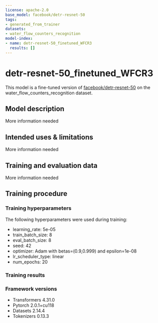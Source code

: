 ```yaml
---
license: apache-2.0
base_model: facebook/detr-resnet-50
tags:
- generated_from_trainer
datasets:
- water_flow_counters_recognition
model-index:
- name: detr-resnet-50_finetuned_WFCR3
  results: []
---
```


<!-- This model card has been generated automatically according to the information the Trainer had access to. You
should probably proofread and complete it, then remove this comment. -->

# detr-resnet-50_finetuned_WFCR3

This model is a fine-tuned version of [facebook/detr-resnet-50](https://huggingface.co/facebook/detr-resnet-50) on the water_flow_counters_recognition dataset.

## Model description

More information needed

## Intended uses & limitations

More information needed

## Training and evaluation data

More information needed

## Training procedure

### Training hyperparameters

The following hyperparameters were used during training:
- learning_rate: 5e-05
- train_batch_size: 8
- eval_batch_size: 8
- seed: 42
- optimizer: Adam with betas=(0.9,0.999) and epsilon=1e-08
- lr_scheduler_type: linear
- num_epochs: 20

### Training results



### Framework versions

- Transformers 4.31.0
- Pytorch 2.0.1+cu118
- Datasets 2.14.4
- Tokenizers 0.13.3
